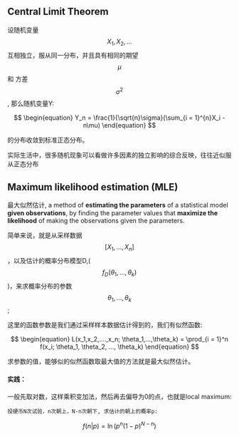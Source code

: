 ## Central Limit Theorem

设随机变量 $$X_1, X_2, ...$$ 互相独立，服从同一分布，并且具有相同的期望 $$\mu$$ 和 方差 $$\sigma^2$$, 那么随机变量Y: 



$$
\begin{equation}
Y_n = \frac{1}{\sqrt{n}\sigma}(\sum_{i = 1}^{n}X_i - n\mu)
\end{equation}
$$

的分布收敛到标准正态分布。


实际生活中，很多随机现象可以看做许多因素的独立影响的综合反映，往往近似服从正态分布


## Maximum likelihood estimation (MLE)

最大似然估计, a method of **estimating the parameters** of a statistical model **given observations**, by finding the parameter values that **maximize the likelihood** of making the observations given the parameters.

简单来说，就是从采样数据$$[X_1, ..., X_n]$$，以及估计的概率分布模型D,($$f_D(\theta_1,..., \theta_k)$$)，来求概率分布的参数 $$\theta_1,..., \theta_k$$;

这里的函数参数是我们通过采样样本数据估计得到的，我们有似然函数:

$$
\begin{equation}
L(x_1,x_2,....,x_n; \theta_1,...,\theta_k) = \prod_{i = 1}^n f(x_i; \theta_1, \theta_2, ..., \theta_k)
\end{equation}
$$

求参数的值，能够似的似然函数取最大值的方法就是最大似然估计。 

#### 实践：

一般先取对数，这样乘积变加法，然后再去偏导为0的点，也就是local maximum:

```
投硬币N次试验，n次朝上，N-n次朝下, 求估计的朝上的概率p:
```

$$
\begin{equation}
f(n|p) = \ln (p^n(1-p)^{N-n})
\end{equation}
$$